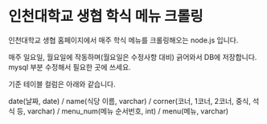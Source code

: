 # 인천대학교 생협 학식 메뉴 크롤링

인천대학교 생협 홈페이지에서 매주 학식 메뉴를 크롤링해오는 node.js 입니다.

매주 일요일, 월요일에 작동하며(월요일은 수정사항 대비) 긁어와서 DB에 저장합니다. mysql 부분 수정해서 필요한 곳에 쓰세요.

기준 테이블 컬럼은 아래와 같습니다.

date(날짜, date) / name(식당 이름, varchar) / corner(코너, 1코너, 2코너, 중식, 석식 등, varchar) / menu_num(메뉴 순서번호, int) / menu(메뉴, varchar)
